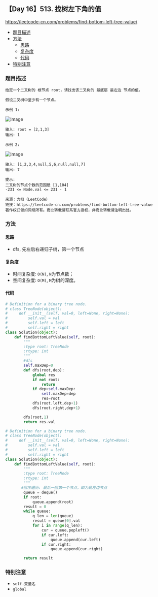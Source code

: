 ##  【Day 16】513. 找树左下角的值

https://leetcode-cn.com/problems/find-bottom-left-tree-value/

* [题目描述](https://github.com/ZhangNN2018/91alg/blob/main/Basic/array_stack_queue/%E3%80%90Day%205%E3%80%91232.%20%E7%94%A8%E6%A0%88%E5%AE%9E%E7%8E%B0%E9%98%9F%E5%88%97.md#%E9%A2%98%E7%9B%AE%E6%8F%8F%E8%BF%B0)
* [方法](https://github.com/ZhangNN2018/91alg/blob/main/Basic/array_stack_queue/%E3%80%90Day%205%E3%80%91232.%20%E7%94%A8%E6%A0%88%E5%AE%9E%E7%8E%B0%E9%98%9F%E5%88%97.md#%E6%96%B9%E6%B3%95)
     * [思路](https://github.com/ZhangNN2018/91alg/blob/main/Basic/array_stack_queue/%E3%80%90Day%205%E3%80%91232.%20%E7%94%A8%E6%A0%88%E5%AE%9E%E7%8E%B0%E9%98%9F%E5%88%97.md#%E6%80%9D%E8%B7%AF)
     * [复杂度](https://github.com/ZhangNN2018/91alg/blob/main/Basic/array_stack_queue/%E3%80%90Day%205%E3%80%91232.%20%E7%94%A8%E6%A0%88%E5%AE%9E%E7%8E%B0%E9%98%9F%E5%88%97.md#%E5%A4%8D%E6%9D%82%E5%BA%A6)
     * [代码](https://github.com/ZhangNN2018/91alg/blob/main/Basic/array_stack_queue/%E3%80%90Day%205%E3%80%91232.%20%E7%94%A8%E6%A0%88%E5%AE%9E%E7%8E%B0%E9%98%9F%E5%88%97.md#%E4%BB%A3%E7%A0%81)
* [特别注意](https://github.com/ZhangNN2018/91alg/blob/main/Basic/array_stack_queue/%E3%80%90Day%205%E3%80%91232.%20%E7%94%A8%E6%A0%88%E5%AE%9E%E7%8E%B0%E9%98%9F%E5%88%97.md#%E7%89%B9%E5%88%AB%E6%B3%A8%E6%84%8F)

### 题目描述
    给定一个二叉树的 根节点 root，请找出该二叉树的 最底层 最左边 节点的值。

    假设二叉树中至少有一个节点。

    示例 1:
![image](https://user-images.githubusercontent.com/39880430/147414693-b0da8ce7-a89e-44b5-9bd6-9b03a8ab3a00.png)

    输入: root = [2,1,3]
    输出: 1
    
    示例 2:
![image](https://user-images.githubusercontent.com/39880430/147414701-a022f9e7-df05-4a24-bd15-8674b58e7bee.png)

    输入: [1,2,3,4,null,5,6,null,null,7]
    输出: 7

    提示:
    二叉树的节点个数的范围是 [1,104]
    -231 <= Node.val <= 231 - 1 

    来源：力扣（LeetCode）
    链接：https://leetcode-cn.com/problems/find-bottom-left-tree-value
    著作权归领扣网络所有。商业转载请联系官方授权，非商业转载请注明出处。

### 方法

#### 思路
* dfs, 先左后右递归子树，第一个节点

#### 复杂度
* 时间复杂度: `O(N)`, `N`为节点数；
* 空间复杂度: `O(M)`, `M`为树的深度。

#### 代码
```python
# Definition for a binary tree node.
# class TreeNode(object):
#     def __init__(self, val=0, left=None, right=None):
#         self.val = val
#         self.left = left
#         self.right = right
class Solution(object):
    def findBottomLeftValue(self, root):
        """
        :type root: TreeNode
        :rtype: int
        """
        #dfs
        self.maxDep=0
        def dfs(root,dep):
            global res
            if not root:
                return
            if dep>self.maxDep:
                self.maxDep=dep
                res=root
            dfs(root.left,dep+1)
            dfs(root.right,dep+1)

        dfs(root,1)
        return res.val
```
```python
# Definition for a binary tree node.
# class TreeNode(object):
#     def __init__(self, val=0, left=None, right=None):
#         self.val = val
#         self.left = left
#         self.right = right
class Solution(object):
    def findBottomLeftValue(self, root):
        """
        :type root: TreeNode
        :rtype: int
        """
       #层序遍历: 最后一层第一个节点，即为最左边节点
        queue = deque()
        if root: 
            queue.append(root)
        result = 0
        while queue: 
            q_len = len(queue)
            result = queue[0].val
            for i in range(q_len): 
                cur = queue.popleft()
                if cur.left: 
                    queue.append(cur.left)
                if cur.right: 
                    queue.append(cur.right)

        return result
```
### 特别注意
* `self.变量名`
* `global`
